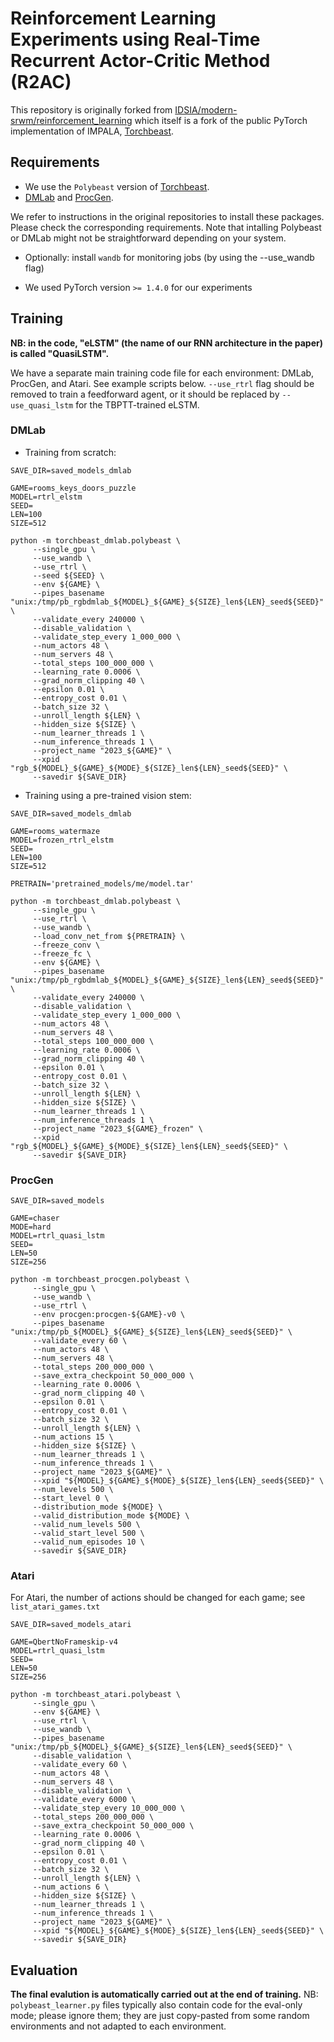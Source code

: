 # Reinforcement Learning Experiments using Real-Time Recurrent Actor-Critic Method (R2AC)

This repository is originally forked from [IDSIA/modern-srwm/reinforcement_learning](https://github.com/IDSIA/modern-srwm/tree/main/reinforcement_learning) which itself is a fork of the public PyTorch implementation of IMPALA, [Torchbeast](https://github.com/facebookresearch/torchbeast).

## Requirements
* We use the `Polybeast` version of [Torchbeast](https://github.com/facebookresearch/torchbeast).
* [DMLab](https://github.com/deepmind/lab) and [ProcGen](https://github.com/openai/procgen).

We refer to instructions in the original repositories to install these packages. Please check the corresponding requirements.
Note that intalling Polybeast or DMLab might not be straightforward depending on your system.

* Optionally: install `wandb` for monitoring jobs (by using the --use_wandb flag)

* We used PyTorch version `>= 1.4.0` for our experiments

## Training

**NB: in the code, "eLSTM" (the name of our RNN architecture in the paper) is called "QuasiLSTM".**

We have a separate main training code file for each environment: DMLab, ProcGen, and Atari.
See example scripts below.
`--use_rtrl` flag should be removed to train a feedforward agent,
or it should be replaced by `--use_quasi_lstm` for the TBPTT-trained eLSTM.

### DMLab

* Training from scratch:
```
SAVE_DIR=saved_models_dmlab

GAME=rooms_keys_doors_puzzle
MODEL=rtrl_elstm
SEED=
LEN=100
SIZE=512

python -m torchbeast_dmlab.polybeast \
     --single_gpu \
     --use_wandb \
     --use_rtrl \
     --seed ${SEED} \
     --env ${GAME} \
     --pipes_basename "unix:/tmp/pb_rgbdmlab_${MODEL}_${GAME}_${SIZE}_len${LEN}_seed${SEED}" \
     --validate_every 240000 \
     --disable_validation \
     --validate_step_every 1_000_000 \
     --num_actors 48 \
     --num_servers 48 \
     --total_steps 100_000_000 \
     --learning_rate 0.0006 \
     --grad_norm_clipping 40 \
     --epsilon 0.01 \
     --entropy_cost 0.01 \
     --batch_size 32 \
     --unroll_length ${LEN} \
     --hidden_size ${SIZE} \
     --num_learner_threads 1 \
     --num_inference_threads 1 \
     --project_name "2023_${GAME}" \
     --xpid "rgb_${MODEL}_${GAME}_${MODE}_${SIZE}_len${LEN}_seed${SEED}" \
     --savedir ${SAVE_DIR}
```

* Training using a pre-trained vision stem:
```
SAVE_DIR=saved_models_dmlab

GAME=rooms_watermaze
MODEL=frozen_rtrl_elstm
SEED=
LEN=100
SIZE=512

PRETRAIN='pretrained_models/me/model.tar'

python -m torchbeast_dmlab.polybeast \
     --single_gpu \
     --use_rtrl \
     --use_wandb \
     --load_conv_net_from ${PRETRAIN} \
     --freeze_conv \
     --freeze_fc \
     --env ${GAME} \
     --pipes_basename "unix:/tmp/pb_rgbdmlab_${MODEL}_${GAME}_${SIZE}_len${LEN}_seed${SEED}" \
     --validate_every 240000 \
     --disable_validation \
     --validate_step_every 1_000_000 \
     --num_actors 48 \
     --num_servers 48 \
     --total_steps 100_000_000 \
     --learning_rate 0.0006 \
     --grad_norm_clipping 40 \
     --epsilon 0.01 \
     --entropy_cost 0.01 \
     --batch_size 32 \
     --unroll_length ${LEN} \
     --hidden_size ${SIZE} \
     --num_learner_threads 1 \
     --num_inference_threads 1 \
     --project_name "2023_${GAME}_frozen" \
     --xpid "rgb_${MODEL}_${GAME}_${MODE}_${SIZE}_len${LEN}_seed${SEED}" \
     --savedir ${SAVE_DIR}
```

### ProcGen
```
SAVE_DIR=saved_models

GAME=chaser
MODE=hard
MODEL=rtrl_quasi_lstm
SEED=
LEN=50
SIZE=256

python -m torchbeast_procgen.polybeast \
     --single_gpu \
     --use_wandb \
     --use_rtrl \
     --env procgen:procgen-${GAME}-v0 \
     --pipes_basename "unix:/tmp/pb_${MODEL}_${GAME}_${SIZE}_len${LEN}_seed${SEED}" \
     --validate_every 60 \
     --num_actors 48 \
     --num_servers 48 \
     --total_steps 200_000_000 \
     --save_extra_checkpoint 50_000_000 \
     --learning_rate 0.0006 \
     --grad_norm_clipping 40 \
     --epsilon 0.01 \
     --entropy_cost 0.01 \
     --batch_size 32 \
     --unroll_length ${LEN} \
     --num_actions 15 \
     --hidden_size ${SIZE} \
     --num_learner_threads 1 \
     --num_inference_threads 1 \
     --project_name "2023_${GAME}" \
     --xpid "${MODEL}_${GAME}_${MODE}_${SIZE}_len${LEN}_seed${SEED}" \
     --num_levels 500 \
     --start_level 0 \
     --distribution_mode ${MODE} \
     --valid_distribution_mode ${MODE} \
     --valid_num_levels 500 \
     --valid_start_level 500 \
     --valid_num_episodes 10 \
     --savedir ${SAVE_DIR}
```

### Atari
For Atari, the number of actions should be changed for each game; see `list_atari_games.txt`
```
SAVE_DIR=saved_models_atari

GAME=QbertNoFrameskip-v4
MODEL=rtrl_quasi_lstm
SEED=
LEN=50
SIZE=256

python -m torchbeast_atari.polybeast \
     --single_gpu \
     --env ${GAME} \
     --use_rtrl \
     --use_wandb \
     --pipes_basename "unix:/tmp/pb_${MODEL}_${GAME}_${SIZE}_len${LEN}_seed${SEED}" \
     --disable_validation \
     --validate_every 60 \
     --num_actors 48 \
     --num_servers 48 \
     --disable_validation \
     --validate_every 6000 \
     --validate_step_every 10_000_000 \
     --total_steps 200_000_000 \
     --save_extra_checkpoint 50_000_000 \
     --learning_rate 0.0006 \
     --grad_norm_clipping 40 \
     --epsilon 0.01 \
     --entropy_cost 0.01 \
     --batch_size 32 \
     --unroll_length ${LEN} \
     --num_actions 6 \
     --hidden_size ${SIZE} \
     --num_learner_threads 1 \
     --num_inference_threads 1 \
     --project_name "2023_${GAME}" \
     --xpid "${MODEL}_${GAME}_${MODE}_${SIZE}_len${LEN}_seed${SEED}" \
     --savedir ${SAVE_DIR}
```

## Evaluation
**The final evalution is automatically carried out at the end of training.**
NB: `polybeast_learner.py` files typically also contain code for the eval-only mode; please ignore them; they are just copy-pasted from some random environments and not adapted to each environment.
